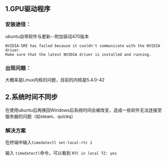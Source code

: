 ## 1.GPU驱动程序

### 安装途径：

ubuntu自带软件与更新--附加驱动470版本

```
NVIDIA-SMI has failed because it couldn't communicate with the NVIDIA driver. 
Make sure that the latest NVIDIA driver is installed and running.
```

### 出现问题：

大概率是Linux内核的问题，目前的内核是5.4.0-42

## 2.系统时间不同步

在使用ubuntu后再换回Windows后系统时间会被改变，造成一些软件无法连接至服务器的问题（如steam、quickq）

### 解决方案

在终端中输入`timedatectl set-local-rtc 1`

输入 `timedatectl`命令，可以看到 `RTC in local TZ: yes`



